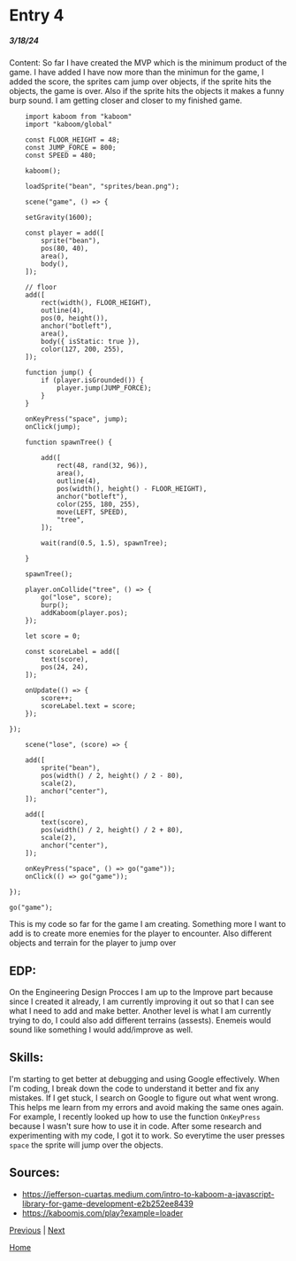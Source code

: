 # Entry 4
##### 3/18/24


Content: So far I have created the MVP which is the minimum product of the game. I have added
I have now more than the minimun for the game, I added the score, the sprites cam jump over objects, if the sprite hits the objects, the game is over. Also if the sprite hits the objects it makes a funny burp sound. I am getting closer and closer to my finished game.
```
    import kaboom from "kaboom"
    import "kaboom/global"

    const FLOOR_HEIGHT = 48;
    const JUMP_FORCE = 800;
    const SPEED = 480;

    kaboom();

    loadSprite("bean", "sprites/bean.png");

    scene("game", () => {

    setGravity(1600);

    const player = add([
        sprite("bean"),
        pos(80, 40),
        area(),
        body(),
    ]);

    // floor
    add([
        rect(width(), FLOOR_HEIGHT),
        outline(4),
        pos(0, height()),
        anchor("botleft"),
        area(),
        body({ isStatic: true }),
        color(127, 200, 255),
    ]);

    function jump() {
        if (player.isGrounded()) {
            player.jump(JUMP_FORCE);
        }
    }

    onKeyPress("space", jump);
    onClick(jump);

    function spawnTree() {

        add([
            rect(48, rand(32, 96)),
            area(),
            outline(4),
            pos(width(), height() - FLOOR_HEIGHT),
            anchor("botleft"),
            color(255, 180, 255),
            move(LEFT, SPEED),
            "tree",
        ]);

        wait(rand(0.5, 1.5), spawnTree);

    }

    spawnTree();

    player.onCollide("tree", () => {
        go("lose", score);
        burp();
        addKaboom(player.pos);
    });

    let score = 0;

    const scoreLabel = add([
        text(score),
        pos(24, 24),
    ]);

    onUpdate(() => {
        score++;
        scoreLabel.text = score;
    });

});

    scene("lose", (score) => {

    add([
        sprite("bean"),
        pos(width() / 2, height() / 2 - 80),
        scale(2),
        anchor("center"),
    ]);

    add([
        text(score),
        pos(width() / 2, height() / 2 + 80),
        scale(2),
        anchor("center"),
    ]);

    onKeyPress("space", () => go("game"));
    onClick(() => go("game"));

});

go("game");
```
This is my code so far for the game I am creating. Something more I want to add is to create more enemies for the player to encounter. Also different objects and terrain for the player to jump over




## EDP:
On the Engineering Design Procces I am up to the Improve part because since I created it already, I am currently improving it out so that I can see what I need to add and make better. Another level is what I am currently trying to do, I could also add different terrains (assests). Enemeis would sound like something I would add/improve as well.

## Skills:
 I'm starting to get better at debugging and using Google effectively. When I'm coding, I break down the code to understand it better and fix any mistakes. If I get stuck, I search on Google to figure out what went wrong. This helps me learn from my errors and avoid making the same ones again. For example, I recently looked up how to use the function `OnKeyPress` because I wasn't sure how to use it in code. After some research and experimenting with my code, I got it to work. So everytime the user presses `space` the sprite will jump over the objects.

## Sources:
* https://jefferson-cuartas.medium.com/intro-to-kaboom-a-javascript-library-for-game-development-e2b252ee8439
* https://kaboomjs.com/play?example=loader






[Previous](entry03.md) | [Next](entry05.md)

[Home](../README.md)